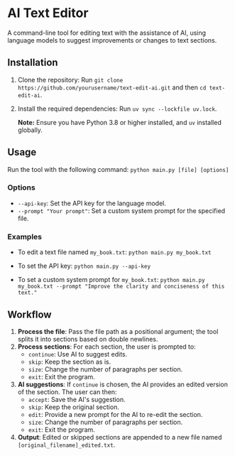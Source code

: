 # AI Text Editor

A command-line tool for editing text with the assistance of AI, using language models to suggest improvements or changes to text sections.

## Installation

1. Clone the repository:
   Run `git clone https://github.com/yourusername/text-edit-ai.git` and then `cd text-edit-ai`.

2. Install the required dependencies:
   Run `uv sync --lockfile uv.lock`.

   **Note:** Ensure you have Python 3.8 or higher installed, and `uv` installed globally.

## Usage

Run the tool with the following command:
`python main.py [file] [options]`

### Options

- `--api-key`: Set the API key for the language model.
- `--prompt "Your prompt"`: Set a custom system prompt for the specified file.

### Examples

- To edit a text file named `my_book.txt`:
  `python main.py my_book.txt`

- To set the API key:
  `python main.py --api-key`

- To set a custom system prompt for `my_book.txt`:
  `python main.py my_book.txt --prompt "Improve the clarity and conciseness of this text."`

## Workflow

1. **Process the file**: Pass the file path as a positional argument; the tool splits it into sections based on double newlines.
2. **Process sections**: For each section, the user is prompted to:
   - `continue`: Use AI to suggest edits.
   - `skip`: Keep the section as is.
   - `size`: Change the number of paragraphs per section.
   - `exit`: Exit the program.
3. **AI suggestions**: If `continue` is chosen, the AI provides an edited version of the section. The user can then:
   - `accept`: Save the AI's suggestion.
   - `skip`: Keep the original section.
   - `edit`: Provide a new prompt for the AI to re-edit the section.
   - `size`: Change the number of paragraphs per section.
   - `exit`: Exit the program.
4. **Output**: Edited or skipped sections are appended to a new file named `[original_filename]_edited.txt`.
